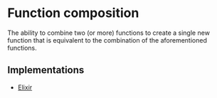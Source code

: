 # Function composition

The ability to combine two (or more) functions to create a single new function that is equivalent to the combination of the aforementioned functions.

## Implementations

- [Elixir][implementation-elixir]

[implementation-elixir]: ../../languages/elixir/exercises/concept/anonymous-functions/.docs/introduction.md
